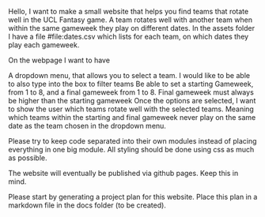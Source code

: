 Hello, I want to make a small website that helps you find teams that rotate well in the UCL Fantasy game. A team rotates well with another team when within the same gameweek they play on different dates. In the assets folder I have a file #file:dates.csv which lists for each team, on which dates they play each gameweek.

On the webpage I want to have

A dropdown menu, that allows you to select a team. I would like to be able to also type into the box to filter teams
Be able to set a starting Gameweek, from 1 to 8, and a final gameweek from 1 to 8. Final gameweek must always be higher than the starting gameweek
Once the options are selected, I want to show the user which teams rotate well with the selected teams. Meaning which teams within the starting and final gameweek never play on the same date as the team chosen in the dropdown menu.

Please try to keep code separated into their own modules instead of placing everything in one big module. All styling should be done using css as much as possible.

The website will eventually be published via github pages. Keep this in mind.

Please start by generating a project plan for this website. Place this plan in a markdown file in the docs folder (to be created).